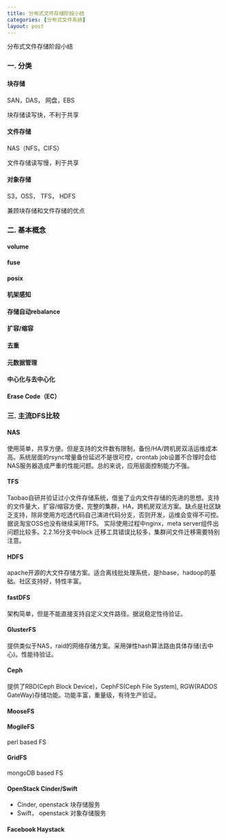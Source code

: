 ```yaml
---
title: 分布式文件存储阶段小结
categories: [分布式文件系统]
layout: post
---
```

分布式文件存储阶段小结

### 一. 分类

#### 块存储
SAN，DAS， 网盘，EBS

块存储读写快，不利于共享

#### 文件存储
NAS（NFS，CIFS）

文件存储读写慢，利于共享

#### 对象存储
S3，OSS， TFS， HDFS

兼顾块存储和文件存储的优点

### 二. 基本概念

#### volume

#### fuse

#### posix

#### 机架感知

#### 存储自动rebalance

#### 扩容/缩容

#### 去重

#### 元数据管理

#### 中心化与去中心化

#### Erase Code（EC）

### 三. 主流DFS比较

#### NAS
使用简单，共享方便。但是支持的文件数有限制，备份/HA/跨机房双活运维成本高。系统层面的rsync增量备份延迟不是很可控，crontab job设置不合理时会给NAS服务器造成严重的性能问题。总的来说，应用层面控制能力不强。

#### TFS
Taobao自研并验证过小文件存储系统，借鉴了业内文件存储的先进的思想。支持的文件量大，扩容/缩容方便，完整的集群，HA，跨机房双活方案。缺点是社区缺乏支持，除非使用方吃透代码自己演进代码分支，否则开发，运维会变得不可控。据说淘宝OSS也没有继续采用TFS。
实际使用过程中nginx，meta server组件出问题比较多。2.2.16分支中block 迁移工具错误比较多，集群间文件迁移需要特别注意。

#### HDFS
apache开源的大文件存储方案。适合离线批处理系统，是hbase，hadoop的基础。社区支持好，特性丰富。

#### fastDFS
架构简单，但是不能直接支持自定义文件路径。据说稳定性待验证。

#### GlusterFS
提供类似于NAS，raid的网络存储方案。采用弹性hash算法路由具体存储(去中心)。性能待验证。

#### Ceph
提供了RBD(Ceph Block Device)，CephFS(Ceph File System), RGW(RADOS GateWay)存储功能。功能丰富，重量级，有待生产验证。

#### MooseFS


#### MogileFS
perl based FS

#### GridFS
mongoDB based FS

#### OpenStack Cinder/Swift
+ Cinder, openstack 块存储服务
+ Swift， openstack 对象存储服务

#### Facebook Haystack